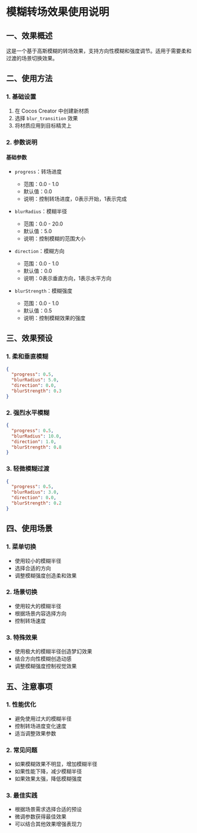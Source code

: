 # 模糊转场效果使用说明

## 一、效果概述

这是一个基于高斯模糊的转场效果，支持方向性模糊和强度调节。适用于需要柔和过渡的场景切换效果。

## 二、使用方法

### 1. 基础设置
1. 在 Cocos Creator 中创建新材质
2. 选择 `blur_transition` 效果
3. 将材质应用到目标精灵上

### 2. 参数说明

#### 基础参数
- `progress`：转场进度
  - 范围：0.0 - 1.0
  - 默认值：0.0
  - 说明：控制转场进度，0表示开始，1表示完成

- `blurRadius`：模糊半径
  - 范围：0.0 - 20.0
  - 默认值：5.0
  - 说明：控制模糊的范围大小

- `direction`：模糊方向
  - 范围：0.0 - 1.0
  - 默认值：0.0
  - 说明：0表示垂直方向，1表示水平方向

- `blurStrength`：模糊强度
  - 范围：0.0 - 1.0
  - 默认值：0.5
  - 说明：控制模糊效果的强度

## 三、效果预设

### 1. 柔和垂直模糊
```json
{
  "progress": 0.5,
  "blurRadius": 5.0,
  "direction": 0.0,
  "blurStrength": 0.3
}
```

### 2. 强烈水平模糊
```json
{
  "progress": 0.5,
  "blurRadius": 10.0,
  "direction": 1.0,
  "blurStrength": 0.8
}
```

### 3. 轻微模糊过渡
```json
{
  "progress": 0.5,
  "blurRadius": 3.0,
  "direction": 0.0,
  "blurStrength": 0.2
}
```

## 四、使用场景

### 1. 菜单切换
- 使用较小的模糊半径
- 选择合适的方向
- 调整模糊强度创造柔和效果

### 2. 场景切换
- 使用较大的模糊半径
- 根据场景内容选择方向
- 控制转场速度

### 3. 特殊效果
- 使用极大的模糊半径创造梦幻效果
- 结合方向性模糊创造动感
- 调整模糊强度控制视觉效果

## 五、注意事项

### 1. 性能优化
- 避免使用过大的模糊半径
- 控制转场进度变化速度
- 适当调整效果参数

### 2. 常见问题
- 如果模糊效果不明显，增加模糊半径
- 如果性能下降，减少模糊半径
- 如果效果太强，降低模糊强度

### 3. 最佳实践
- 根据场景需求选择合适的预设
- 微调参数获得最佳效果
- 可以结合其他效果增强表现力 